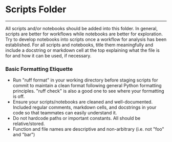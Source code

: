 # Scripts Folder

---

All scripts and/or notebooks should be added into this folder. In general, scripts 
are better for workflows while notebooks are better for exploration. Try to 
develop notebooks into scripts once a workflow for analysis has been established. 
For all scripts and notebooks, title them meaningfully and include a docstring 
or markdown cell at the top explaining what the file is for and how it can be used,
 if necessary.

### Basic Formatting Etiquette

- Run "ruff format" in your working directory before staging scripts for commit 
to maintain a clean format following general Python formatting principles. "ruff check" 
is also a good one to see where your formatting is off.
- Ensure your scripts/notebooks are cleaned and well-documented. Included regular 
comments, markdown cells, and docstrings in your code so that teammates can easily 
understand it.
- Do not hardcode paths or important constants. All should be relative/stored.
- Function and file names are descriptive and non-arbitrary (i.e. not "foo" and "bar")


